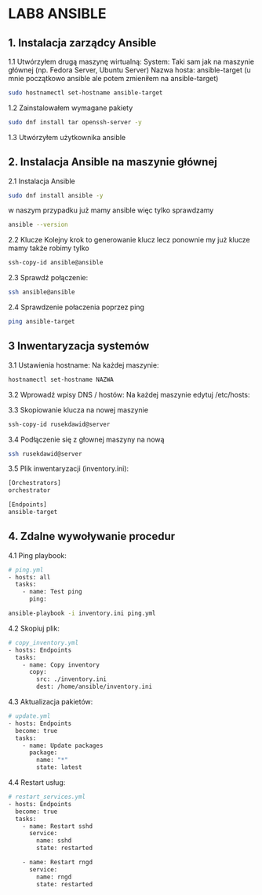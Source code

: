 # LAB8 ANSIBLE

## 1. Instalacja zarządcy Ansible
1.1 Utwórzyłem drugą maszynę wirtualną:
System: Taki sam jak na maszynie głównej (np. Fedora Server, Ubuntu Server)
Nazwa hosta: ansible-target (u mnie początkowo ansible ale potem zmieniłem na ansible-target)
```sh
sudo hostnamectl set-hostname ansible-target
```
1.2 Zainstalowałem wymagane pakiety
```sh
sudo dnf install tar openssh-server -y
```
1.3 Utwórzyłem użytkownika ansible

## 2. Instalacja Ansible na maszynie głównej
2.1 Instalacja Ansible
```sh
sudo dnf install ansible -y
```
w naszym przypadku już mamy ansible więc tylko sprawdzamy
```sh
ansible --version
```
2.2 Klucze
Kolejny krok to generowanie klucz lecz ponownie my już klucze mamy także robimy tylko
```sh
ssh-copy-id ansible@ansible
```
2.3 Sprawdź połączenie:
```sh
ssh ansible@ansible
```
2.4 Sprawdzenie połaczenia poprzez ping
```sh
ping ansible-target
```
## 3 Inwentaryzacja systemów
3.1 Ustawienia hostname:
Na każdej maszynie:
```sh
hostnamectl set-hostname NAZWA
```
3.2 Wprowadź wpisy DNS / hostów:
Na każdej maszynie edytuj /etc/hosts:
   
3.3 Skopiowanie klucza na nowej maszynie
```sh
ssh-copy-id rusekdawid@server
```
3.4 Podłączenie się z głownej maszyny na nową 
```sh
ssh rusekdawid@server
```
3.5 Plik inwentaryzacji (inventory.ini):
```sh
[Orchestrators]
orchestrator

[Endpoints]
ansible-target
```
## 4. Zdalne wywoływanie procedur
4.1 Ping playbook:
```sh
# ping.yml
- hosts: all
  tasks:
    - name: Test ping
      ping:
```
```sh
ansible-playbook -i inventory.ini ping.yml
```
4.2 Skopiuj plik:
```sh
# copy_inventory.yml
- hosts: Endpoints
  tasks:
    - name: Copy inventory
      copy:
        src: ./inventory.ini
        dest: /home/ansible/inventory.ini
```
4.3 Aktualizacja pakietów:
```sh
# update.yml
- hosts: Endpoints
  become: true
  tasks:
    - name: Update packages
      package:
        name: "*"
        state: latest
```
4.4 Restart usług:
```sh
# restart_services.yml
- hosts: Endpoints
  become: true
  tasks:
    - name: Restart sshd
      service:
        name: sshd
        state: restarted

    - name: Restart rngd
      service:
        name: rngd
        state: restarted
```
